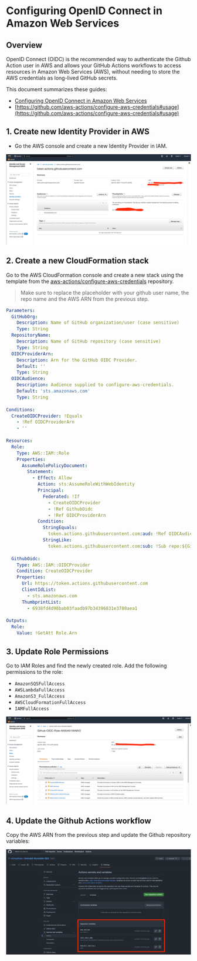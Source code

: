 # Configuring OpenID Connect in Amazon Web Services

## Overview

OpenID Connect (OIDC) is the recommended way to authenticate the Github Action user in AWS and allows your GitHub Actions workflows to access resources in Amazon Web Services (AWS), without needing to store the AWS credentials as long-lived GitHub secrets.

This document summarizes these guides:

- [Configuring OpenID Connect in Amazon Web Services](https://docs.github.com/en/actions/deployment/security-hardening-your-deployments/configuring-openid-connect-in-amazon-web-services)
- [https://github.com/aws-actions/configure-aws-credentials#usage](https://github.com/aws-actions/configure-aws-credentials#usage)

## 1. Create new Identity Provider in AWS

- Go the AWS console and create a new Identity Provider in IAM.

![Create Identity provider in AWS](./images/create-identity-provider.png)

## 2. Create a new CloudFormation stack

Go to the AWS CloudFormation console and create a new stack using the template from the [aws-actions/configure-aws-credentials](https://github.com/aws-actions/configure-aws-credentials#sample-iam-oidc-cloudformation-template) repository.

> Make sure to replace the placeholder with your github user name, the repo name and the AWS ARN from the previous step.

```yaml
Parameters:
  GitHubOrg:
    Description: Name of GitHub organization/user (case sensitive)
    Type: String
  RepositoryName:
    Description: Name of GitHub repository (case sensitive)
    Type: String
  OIDCProviderArn:
    Description: Arn for the GitHub OIDC Provider.
    Default: ''
    Type: String
  OIDCAudience:
    Description: Audience supplied to configure-aws-credentials.
    Default: 'sts.amazonaws.com'
    Type: String

Conditions:
  CreateOIDCProvider: !Equals
    - !Ref OIDCProviderArn
    - ''

Resources:
  Role:
    Type: AWS::IAM::Role
    Properties:
      AssumeRolePolicyDocument:
        Statement:
          - Effect: Allow
            Action: sts:AssumeRoleWithWebIdentity
            Principal:
              Federated: !If
                - CreateOIDCProvider
                - !Ref GithubOidc
                - !Ref OIDCProviderArn
            Condition:
              StringEquals:
                token.actions.githubusercontent.com:aud: !Ref OIDCAudience
              StringLike:
                token.actions.githubusercontent.com:sub: !Sub repo:${GitHubOrg}/${RepositoryName}:*

  GithubOidc:
    Type: AWS::IAM::OIDCProvider
    Condition: CreateOIDCProvider
    Properties:
      Url: https://token.actions.githubusercontent.com
      ClientIdList:
        - sts.amazonaws.com
      ThumbprintList:
        - 6938fd4d98bab03faadb97b34396831e3780aea1

Outputs:
  Role:
    Value: !GetAtt Role.Arn
```

## 3. Update Role Permissions

Go to IAM Roles and find the newly created role. Add the following permissions to the role:

- `AmazonSQSFullAccess`
- `AWSLambdaFullAccess`
- `AmazonS3_FullAccess`
- `AWSCloudFormationFullAccess`
- `IAMFullAccess`

![Assigned Role permissions](./images/role-permissions.png)

## 4. Update the Github Actions workflow

Copy the AWS ARN from the previous step and update the Github repository variables:

![Github repository variables](./images/github-variables.png)
